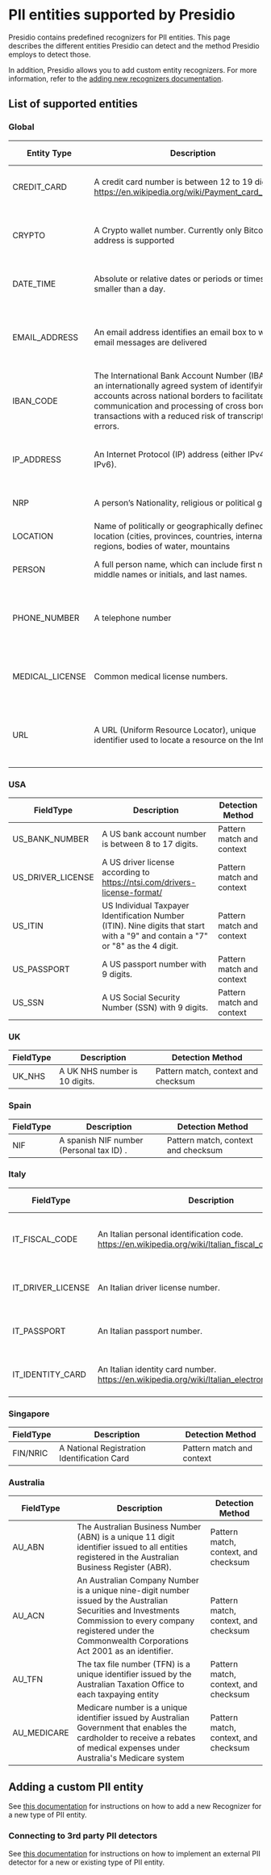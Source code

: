 # PII entities supported by Presidio

Presidio contains predefined recognizers for PII entities.
This page describes the different entities Presidio can detect and the method Presidio employs to detect those.

In addition, Presidio allows you to add custom entity recognizers.
For more information, refer to the [adding new recognizers documentation](analyzer/adding_recognizers.md).

## List of supported entities

### Global

|Entity Type | Description | Detection Method |
| --- | --- | --- |
|CREDIT_CARD |A credit card number is between 12 to 19 digits. <https://en.wikipedia.org/wiki/Payment_card_number>|Pattern match and checksum|
|CRYPTO|A Crypto wallet number. Currently only Bitcoin address is supported|Pattern match, context and checksum|
|DATE_TIME|Absolute or relative dates or periods or times smaller than a day.|Pattern match and context|
|EMAIL_ADDRESS|An email address identifies an email box to which email messages are delivered|Pattern match, context and RFC-822 validation|
|IBAN_CODE|The International Bank Account Number (IBAN) is an internationally agreed system of identifying bank accounts across national borders to facilitate the communication and processing of cross border transactions with a reduced risk of transcription errors.|Pattern match, context and checksum|
|IP_ADDRESS|An Internet Protocol (IP) address (either IPv4 or IPv6).|Pattern match, context and checksum|
|NRP|A person’s Nationality, religious or political group.|Custom logic and context|
|LOCATION|Name of politically or geographically defined location (cities, provinces, countries, international regions, bodies of water, mountains|Custom logic and context|
|PERSON|A full person name, which can include first names, middle names or initials, and last names.|Custom logic and context|
|PHONE_NUMBER|A telephone number|Custom logic, pattern match and context|
|MEDICAL_LICENSE|Common medical license numbers.|Pattern match, context and checksum|
|URL|A URL (Uniform Resource Locator), unique identifier used to locate a resource on the Internet|Pattern match, context and top level url validation|

### USA

|FieldType|Description|Detection Method|
|--- |--- |--- |
|US_BANK_NUMBER|A US bank account number is between 8 to 17 digits.|Pattern match and context|
|US_DRIVER_LICENSE|A US driver license according to <https://ntsi.com/drivers-license-format/>|Pattern match and context|
|US_ITIN | US Individual Taxpayer Identification Number (ITIN). Nine digits that start with a "9" and contain a "7" or "8" as the 4 digit.|Pattern match and context|
|US_PASSPORT |A US passport number with 9 digits.|Pattern match and context|
|US_SSN|A US Social Security Number (SSN) with 9 digits.|Pattern match and context|

### UK

|FieldType|Description|Detection Method|
|--- |--- |--- |
|UK_NHS|A UK NHS number is 10 digits.|Pattern match, context and checksum|

### Spain

|FieldType|Description|Detection Method|
|--- |--- |--- |
|NIF| A spanish NIF number (Personal tax ID) .|Pattern match, context and checksum|

### Italy

|FieldType|Description|Detection Method|
|--- |--- |--- |
|IT_FISCAL_CODE| An Italian personal identification code. <https://en.wikipedia.org/wiki/Italian_fiscal_code>|Pattern match, context and checksum|
|IT_DRIVER_LICENSE| An Italian driver license number.|Pattern match and context|
|IT_PASSPORT|An Italian passport number.|Pattern match and context|
|IT_IDENTITY_CARD|An Italian identity card number. <https://en.wikipedia.org/wiki/Italian_electronic_identity_card>|Pattern match and context|

### Singapore

|FieldType|Description|Detection Method|
|--- |--- |--- |
|FIN/NRIC| A National Registration Identification Card | Pattern match and context |

### Australia

|FieldType|Description|Detection Method|
|--- |--- |--- |
|AU_ABN| The Australian Business Number (ABN) is a unique 11 digit identifier issued to all entities registered in the Australian Business Register (ABR). | Pattern match, context, and checksum |
|AU_ACN| An Australian Company Number is a unique nine-digit number issued by the Australian Securities and Investments Commission to every company registered under the Commonwealth Corporations Act 2001 as an identifier. | Pattern match, context, and checksum |
|AU_TFN| The tax file number (TFN) is a unique identifier issued by the Australian Taxation Office to each taxpaying entity | Pattern match, context, and checksum |
|AU_MEDICARE| Medicare number is a unique identifier issued by Australian Government that enables the cardholder to receive a rebates of medical expenses under Australia's Medicare system| Pattern match, context, and checksum |

## Adding a custom PII entity

See [this documentation](analyzer/adding_recognizers.md) for instructions on how to add a new Recognizer for a new type of PII entity.

### Connecting to 3rd party PII detectors

See [this documentation](analyzer/adding_recognizers.md#creating-a-remote-recognizer) for instructions on how to implement an external PII detector for a new or existing type of PII entity.
